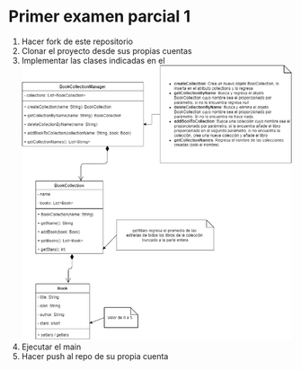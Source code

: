 # Primer examen parcial 1

1. Hacer fork de este repositorio
2. Clonar el proyecto desde sus propias cuentas
3. Implementar las clases indicadas en el ![diagrama de clases](parcial-1.png) 
4. Ejecutar el main
5. Hacer push al repo de su propia cuenta
